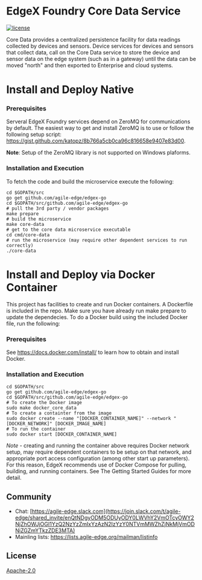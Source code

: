 # EdgeX Foundry Core Data Service
[![license](https://img.shields.io/badge/license-Apache%20v2.0-blue.svg)](LICENSE)

Core Data provides a centralized persistence facility for data readings collected by devices and sensors. Device services for devices and sensors that collect data, call on the Core Data service to store the device and sensor data on the edge system (such as in a gateway) until the data can be moved "north" and then exported to Enterprise and cloud systems.

# Install and Deploy Native #

### Prerequisites ###
Serveral EdgeX Foundry services depend on ZeroMQ for communications by default.  The easiest way to get and install ZeroMQ is to use or follow the following setup script:  https://gist.github.com/katopz/8b766a5cb0ca96c816658e9407e83d00.

**Note**: Setup of the ZeroMQ library is not supported on Windows plaforms.

### Installation and Execution ###
To fetch the code and build the microservice execute the following:

```
cd $GOPATH/src
go get github.com/agile-edge/edgex-go
cd $GOPATH/src/github.com/agile-edge/edgex-go
# pull the 3rd party / vendor packages
make prepare
# build the microservice
make core-data
# get to the core data microservice executable
cd cmd/core-data
# run the microservice (may require other dependent services to run correctly)
./core-data
```

# Install and Deploy via Docker Container #
This project has facilities to create and run Docker containers.  A Dockerfile is included in the repo. Make sure you have already run make prepare to update the dependecies. To do a Docker build using the included Docker file, run the following:

### Prerequisites ###
See https://docs.docker.com/install/ to learn how to obtain and install Docker.

### Installation and Execution ###

```
cd $GOPATH/src
go get github.com/agile-edge/edgex-go
cd $GOPATH/src/github.com/agile-edge/edgex-go
# To create the Docker image
sudo make docker_core_data
# To create a containter from the image
sudo docker create --name "[DOCKER_CONTAINER_NAME]" --network "[DOCKER_NETWORK]" [DOCKER_IMAGE_NAME]
# To run the container
sudo docker start [DOCKER_CONTAINER_NAME]
```

*Note* - creating and running the container above requires Docker network setup, may require dependent containers to be setup on that network, and appropriate port access configuration (among other start up parameters).  For this reason, EdgeX recommends use of Docker Compose for pulling, building, and running containers.  See The Getting Started Guides for more detail.
 

## Community
- Chat: [https://agile-edge.slack.com](https://join.slack.com/t/agile-edge/shared_invite/enQtNDgyODM5ODUyODY0LWVhY2VmOTcyOWY2NjZhOWJjOGI1YzQ2NzYzZmIxYzAzN2IzYzY0NTVmMWZhZjNkMjVmODNiZGZmYTkzZDE3MTA)
- Mainling lists: https://lists.agile-edge.org/mailman/listinfo

## License
[Apache-2.0](LICENSE)

